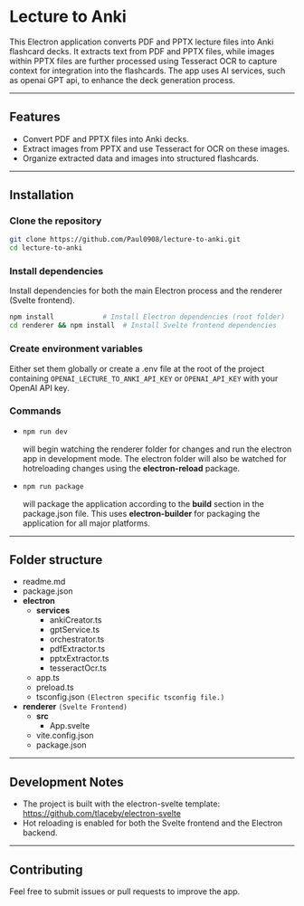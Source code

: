 # Lecture to Anki

This Electron application converts PDF and PPTX lecture files into Anki flashcard decks. It extracts text from PDF and PPTX files, while images within PPTX files are further processed using Tesseract OCR to capture context for integration into the flashcards. The app uses AI services, such as openai GPT api, to enhance the deck generation process.

---

## Features

- Convert PDF and PPTX files into Anki decks.
- Extract images from PPTX and use Tesseract for OCR on these images.
- Organize extracted data and images into structured flashcards.

---

## Installation

### Clone the repository

```bash
git clone https://github.com/Paul0908/lecture-to-anki.git
cd lecture-to-anki
```

### Install dependencies

Install dependencies for both the main Electron process and the renderer (Svelte frontend).

```bash
npm install            # Install Electron dependencies (root folder)
cd renderer && npm install  # Install Svelte frontend dependencies
```

### Create environment variables

Either set them globally or create a .env file at the root of the project containing `OPENAI_LECTURE_TO_ANKI_API_KEY` or `OPENAI_API_KEY` with your OpenAI API key.

### Commands

- ```bash
  npm run dev
  ```

  will begin watching the renderer folder for changes and run the
  electron app in development mode. The electron folder will also be watched for hotreloading changes using the **electron-reload** package.

- ```bash
  npm run package
  ```

  will package the application according to the **build**
  section in the package.json file. This uses **electron-builder** for packaging
  the application for all major platforms.

---

## Folder structure

- readme.md
- package.json
- **electron**
  - **services**
    - ankiCreator.ts
    - gptService.ts
    - orchestrator.ts
    - pdfExtractor.ts
    - pptxExtractor.ts
    - tesseractOcr.ts
  - app.ts
  - preload.ts
  - tsconfig.json `(Electron specific tsconfig file.)`
- **renderer**
  `(Svelte Frontend)`
  - **src**
    - App.svelte
  - vite.config.json
  - package.json

---

## Development Notes

- The project is built with the electron-svelte template: <https://github.com/tlaceby/electron-svelte>
- Hot reloading is enabled for both the Svelte frontend and the Electron backend.

---

## Contributing

Feel free to submit issues or pull requests to improve the app.
